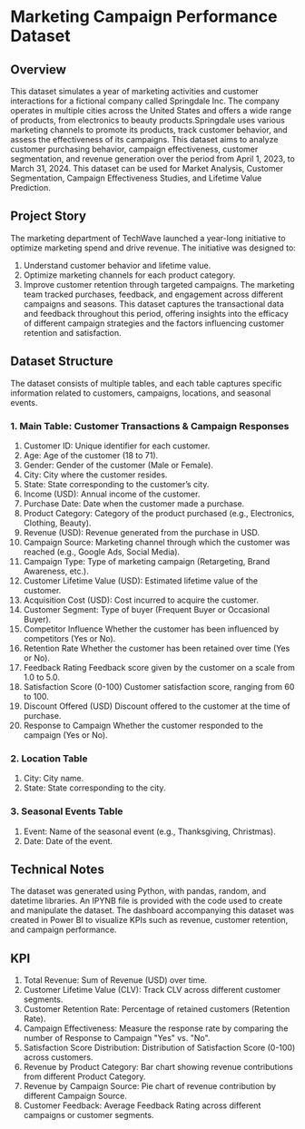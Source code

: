 # Marketing Campaign Performance Dataset
## Overview
This dataset simulates a year of marketing activities and customer interactions for a fictional company called Springdale Inc. The company operates in multiple cities across the United States and offers a wide range of products, from electronics to beauty products.Springdale uses various marketing channels to promote its products, track customer behavior, and assess the effectiveness of its campaigns. This dataset aims to analyze customer purchasing behavior, campaign effectiveness, customer segmentation, and revenue generation over the period from April 1, 2023, to March 31, 2024.
This dataset can be used for Market Analysis, Customer Segmentation, Campaign Effectiveness Studies, and Lifetime Value Prediction.

## Project Story
The marketing department of TechWave launched a year-long initiative to optimize marketing spend and drive revenue. The initiative was designed to:
1. Understand customer behavior and lifetime value.
2. Optimize marketing channels for each product category.
3. Improve customer retention through targeted campaigns.
The marketing team tracked purchases, feedback, and engagement across different campaigns and seasons. This dataset captures the transactional data and feedback throughout this period, offering insights into the efficacy of different campaign strategies and the factors influencing customer retention and satisfaction.

## Dataset Structure
The dataset consists of multiple tables, and each table captures specific information related to customers, campaigns, locations, and seasonal events.

### 1. Main Table: Customer Transactions & Campaign Responses
  1. Customer ID: Unique identifier for each customer.
  2. Age:	Age of the customer (18 to 71).
  3. Gender:	Gender of the customer (Male or Female).
  4. City:	City where the customer resides.
  5. State:	State corresponding to the customer’s city.
  6. Income (USD):	Annual income of the customer.
  7. Purchase Date:	Date when the customer made a purchase.
  8. Product Category:	Category of the product purchased (e.g., Electronics, Clothing, Beauty).
  9. Revenue (USD):	Revenue generated from the purchase in USD.
  10. Campaign Source:	Marketing channel through which the customer was reached (e.g., Google Ads, Social Media).
  11. Campaign Type:	Type of marketing campaign (Retargeting, Brand Awareness, etc.).
  12. Customer Lifetime Value (USD):	Estimated lifetime value of the customer.
  13. Acquisition Cost (USD):	Cost incurred to acquire the customer.
  14. Customer Segment:	Type of buyer (Frequent Buyer or Occasional Buyer).
  15. Competitor Influence	Whether the customer has been influenced by competitors (Yes or No).
  16. Retention Rate	Whether the customer has been retained over time (Yes or No).
  17. Feedback Rating	Feedback score given by the customer on a scale from 1.0 to 5.0.
  18. Satisfaction Score (0-100)	Customer satisfaction score, ranging from 60 to 100.
  19. Discount Offered (USD)	Discount offered to the customer at the time of purchase.
  20. Response to Campaign	Whether the customer responded to the campaign (Yes or No).

 ### 2. Location Table
   1. City:	City name.
   2. State:	State corresponding to the city.
  
 ### 3. Seasonal Events Table
   1. Event:	Name of the seasonal event (e.g., Thanksgiving, Christmas).
   2. Date:	Date of the event.

## Technical Notes
The dataset was generated using Python, with pandas, random, and datetime libraries.
An IPYNB file is provided with the code used to create and manipulate the dataset.
The dashboard accompanying this dataset was created in Power BI to visualize KPIs such as revenue, customer retention, and campaign performance.

## KPI
  1. Total Revenue: Sum of Revenue (USD) over time.
  2. Customer Lifetime Value (CLV): Track CLV across different customer segments.
  3. Customer Retention Rate: Percentage of retained customers (Retention Rate).
  4. Campaign Effectiveness: Measure the response rate by comparing the number of Response to Campaign "Yes" vs. "No".
  5. Satisfaction Score Distribution: Distribution of Satisfaction Score (0-100) across customers.
  6. Revenue by Product Category: Bar chart showing revenue contributions from different Product Category.
  7. Revenue by Campaign Source: Pie chart of revenue contribution by different Campaign Source.
  8. Customer Feedback: Average Feedback Rating across different campaigns or customer segments.
